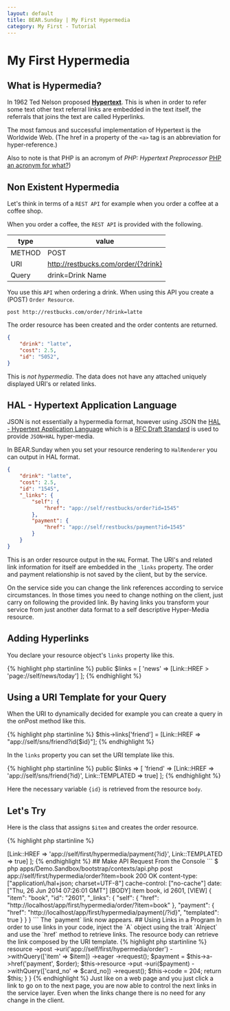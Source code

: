 ```yaml
---
layout: default
title: BEAR.Sunday | My First Hypermedia
category: My First - Tutorial
---
```


# My First Hypermedia

## What is Hypermedia?

In 1962 Ted Nelson proposed [**Hypertext**](http://en.wikipedia.org/wiki/Hypertext).
This is when in order to refer some text other text referral links are embedded in the text itself, the referrals that joins the text are called Hyperlinks.

The most famous and successful implementation of Hypertext is the Worldwide Web. (The href in a property of the `<a>` tag is an abbreviation for hyper-reference.)

Also to note is that PHP is an acronym of *PHP: Hypertext Preprocessor* [PHP an acronym for what?](http://www.php.net/manual/en/faq.general.php#faq.general.acronym))

## Non Existent Hypermedia

Let's think in terms of a `REST API` for example when you order a coffee at a coffee shop.

When you order a coffee, the `REST API` is provided with the following.

| type   | value                               |
|--------|-------------------------------------|
| METHOD | POST                                |
| URI    | http://restbucks.com/order/{?drink} |
| Query  | drink=Drink Name                    |

You use this `API` when ordering a drink. When using this API you create a (POST) `Order Resource`.

```
post http://restbucks.com/order/?drink=latte
```

The order resource has been created and the order contents are returned.

```json
{
    "drink": "latte",
    "cost": 2.5,
    "id": "5052",
}
```

This is *not hypermedia*. The data does not have any attached uniquely displayed URI's or related links.

## HAL - Hypertext Application Language

JSON is not essentially a hypermedia format, however using JSON the
[HAL - Hypertext Application Language](http://stateless.co/hal_specification.html)
which is a [RFC Draft Standard](http://tools.ietf.org/html/draft-kelly-json-hal-00)
is used to provide `JSON+HAL` hyper-media.

In BEAR.Sunday when you set your resource rendering to `HalRenderer` you can output in HAL format.

```json
{
    "drink": "latte",
    "cost": 2.5,
    "id": "1545",
    "_links": {
        "self": {
            "href": "app://self/restbucks/order?id=1545"
        },
        "payment": {
            "href": "app://self/restbucks/payment?id=1545"
        }
    }
}
```

This is an order resource output in the `HAL` Format.
The URI's and related link information for itself are embedded in the `_links` property.
The order and payment relationship is not saved by the client, but by the service.

On the service side you can change the link references according to service circumstances.
In those times you need to change nothing on the client, just carry on following the provided link.
By having links you transform your service from just another data format to a self descriptive Hyper-Media resource.

## Adding Hyperlinks

You declare your resource object's `links` property like this.

{% highlight php startinline %}
    public $links = [
        'news' => [Link::HREF > 'page://self/news/today']
    ];
{% endhighlight %}

## Using a URI Template for your Query

When the URI to dynamically decided for example you can create a query in the onPost method like this.

{% highlight php startinline %}
$this->links['friend'] = [Link::HREF => "app://self/sns/friend?id{$id}"];
{% endhighlight %}

In the `links` property you can set the URI template like this.

{% highlight php startinline %}
    public $links => [
        'friend' => [Link::HREF => 'app://self/sns/friend{?id}', Link::TEMPLATED => true]
    ];
{% endhighlight %}

Here the necessary variable `{id}` is retrieved from the resource `body`.

## Let's Try

Here is the class that assigns `$item` and creates the order resource.

{% highlight php startinline %}
<?php

namespace Demo\Sandbox\Resource\App\First\Hypermedia;

use BEAR\Resource\ResourceObject;
use BEAR\Resource\Link;

/**
 * Order resource
 */
class Order extends ResourceObject
{
    /**
     * @param string $item
     *
     * @return Order
     */
    public function onPost($item)
    {
        $this['item'] = $item;
        $this['id'] = date('is'); // min+sec
        return $this;
    }
}
{% endhighlight %}

In order to add hyperlinks setup the `links` property.

{% highlight php startinline %}
    public $links = [
        'payment' => [Link::HREF => 'app://self/first/hypermedia/payment{?id}', Link::TEMPLATED => true]
    ];
{% endhighlight %}

## Make API Request From the Console

```
$ php apps/Demo.Sandbox/bootstrap/contexts/api.php post app://self/first/hypermedia/order?item=book

200 OK
content-type: ["application\/hal+json; charset=UTF-8"]
cache-control: ["no-cache"]
date: ["Thu, 26 Jun 2014 07:26:01 GMT"]
[BODY]
item book,
id 2601,

[VIEW]
{
    "item": "book",
    "id": "2601",
    "_links": {
        "self": {
            "href": "http://localhost/app/first/hypermedia/order/?item=book"
        },
        "payment": {
            "href": "http://localhost/app/first/hypermedia/payment{/?id}",
            "templated": true
        }
    }
}
```

The `payment` link now appears.

## Using Links in a Program

In order to use links in your code, inject the `A` object using the trait `AInject` and use the `href` method to retrieve links.
The resource body can retrieve the link composed by the URI template.

{% highlight php startinline %}
<?php

namespace Demo\Sandbox\Resource\App\First\Hypermedia;

use BEAR\Resource\ResourceObject;
use BEAR\Sunday\Inject\AInject;
use BEAR\Sunday\Inject\ResourceInject;

/**
 * Shop resource
 */
class Shop extends ResourceObject
{
    use ResourceInject;
    use AInject;

    /**
     * @param string $item
     * @param string $card_no
     *
     * @return Shop
     */
    public function onPost($item, $card_no)
    {
        $order = $this
            ->resource
            ->post
            ->uri('app://self/first/hypermedia/order')
            ->withQuery(['item' => $item])
            ->eager
            ->request();

        $payment = $this->a->href('payment', $order);

        $this->resource
            ->put
            ->uri($payment)
            ->withQuery(['card_no' => $card_no])
            ->request();

        $this->code = 204;

        return $this;
    }
}
{% endhighlight %}

Just like on a web page and you just click a link to go on to the next page, you are now able to control the next links in the service layer.
Even when the links change there is no need for any change in the client.
